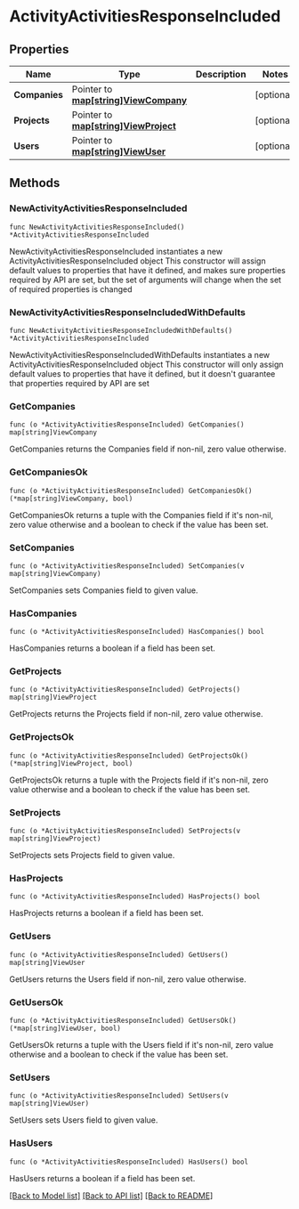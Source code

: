 # ActivityActivitiesResponseIncluded

## Properties

Name | Type | Description | Notes
------------ | ------------- | ------------- | -------------
**Companies** | Pointer to [**map[string]ViewCompany**](ViewCompany.md) |  | [optional] 
**Projects** | Pointer to [**map[string]ViewProject**](ViewProject.md) |  | [optional] 
**Users** | Pointer to [**map[string]ViewUser**](ViewUser.md) |  | [optional] 

## Methods

### NewActivityActivitiesResponseIncluded

`func NewActivityActivitiesResponseIncluded() *ActivityActivitiesResponseIncluded`

NewActivityActivitiesResponseIncluded instantiates a new ActivityActivitiesResponseIncluded object
This constructor will assign default values to properties that have it defined,
and makes sure properties required by API are set, but the set of arguments
will change when the set of required properties is changed

### NewActivityActivitiesResponseIncludedWithDefaults

`func NewActivityActivitiesResponseIncludedWithDefaults() *ActivityActivitiesResponseIncluded`

NewActivityActivitiesResponseIncludedWithDefaults instantiates a new ActivityActivitiesResponseIncluded object
This constructor will only assign default values to properties that have it defined,
but it doesn't guarantee that properties required by API are set

### GetCompanies

`func (o *ActivityActivitiesResponseIncluded) GetCompanies() map[string]ViewCompany`

GetCompanies returns the Companies field if non-nil, zero value otherwise.

### GetCompaniesOk

`func (o *ActivityActivitiesResponseIncluded) GetCompaniesOk() (*map[string]ViewCompany, bool)`

GetCompaniesOk returns a tuple with the Companies field if it's non-nil, zero value otherwise
and a boolean to check if the value has been set.

### SetCompanies

`func (o *ActivityActivitiesResponseIncluded) SetCompanies(v map[string]ViewCompany)`

SetCompanies sets Companies field to given value.

### HasCompanies

`func (o *ActivityActivitiesResponseIncluded) HasCompanies() bool`

HasCompanies returns a boolean if a field has been set.

### GetProjects

`func (o *ActivityActivitiesResponseIncluded) GetProjects() map[string]ViewProject`

GetProjects returns the Projects field if non-nil, zero value otherwise.

### GetProjectsOk

`func (o *ActivityActivitiesResponseIncluded) GetProjectsOk() (*map[string]ViewProject, bool)`

GetProjectsOk returns a tuple with the Projects field if it's non-nil, zero value otherwise
and a boolean to check if the value has been set.

### SetProjects

`func (o *ActivityActivitiesResponseIncluded) SetProjects(v map[string]ViewProject)`

SetProjects sets Projects field to given value.

### HasProjects

`func (o *ActivityActivitiesResponseIncluded) HasProjects() bool`

HasProjects returns a boolean if a field has been set.

### GetUsers

`func (o *ActivityActivitiesResponseIncluded) GetUsers() map[string]ViewUser`

GetUsers returns the Users field if non-nil, zero value otherwise.

### GetUsersOk

`func (o *ActivityActivitiesResponseIncluded) GetUsersOk() (*map[string]ViewUser, bool)`

GetUsersOk returns a tuple with the Users field if it's non-nil, zero value otherwise
and a boolean to check if the value has been set.

### SetUsers

`func (o *ActivityActivitiesResponseIncluded) SetUsers(v map[string]ViewUser)`

SetUsers sets Users field to given value.

### HasUsers

`func (o *ActivityActivitiesResponseIncluded) HasUsers() bool`

HasUsers returns a boolean if a field has been set.


[[Back to Model list]](../README.md#documentation-for-models) [[Back to API list]](../README.md#documentation-for-api-endpoints) [[Back to README]](../README.md)


